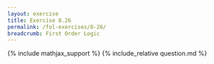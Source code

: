 ```yaml
---
layout: exercise
title: Exercise 8.26
permalink: /fol-exercises/8-26/
breadcrumb: First Order Logic
---
```


{% include mathjax_support %}
{% include_relative question.md %}
